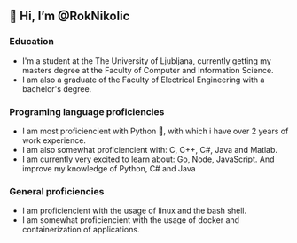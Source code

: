 ## 👋 Hi, I’m @RokNikolic

### Education
- I'm a student at the The University of Ljubljana, currently getting my masters degree at the Faculty of Computer and Information Science.
- I am also a graduate of the Faculty of Electrical Engineering with a bachelor's degree.

### Programing language proficiencies
- I am most proficiencient with Python 🐍, with which i have over 2 years of work experience.
- I am also somewhat proficiencient with: C, C++, C#, Java and Matlab.
- I am currently very excited to learn about: Go, Node, JavaScript. And improve my knowledge of Python, C# and Java

### General proficiencies
- I am proficiencient with the usage of linux and the bash shell.
- I am somewhat proficiencient with the usage of docker and containerization of applications.




<!---
RokNikolic/RokNikolic is a ✨ special ✨ repository because its `README.md` (this file) appears on your GitHub profile.
You can click the Preview link to take a look at your changes.
--->
